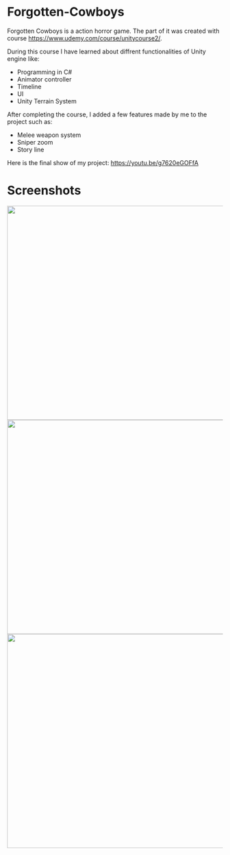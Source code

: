 # Forgotten-Cowboys 

Forgotten Cowboys is a action horror game. The part of it was created with course
https://www.udemy.com/course/unitycourse2/.

During this course I have learned about diffrent functionalities of Unity engine like: 
* Programming in C#
* Animator controller
* Timeline 
* UI 
* Unity Terrain System

After completing the course, I added a few features made by me to the project such as:
* Melee weapon system
* Sniper zoom
* Story line

Here is the final show of my project:
https://youtu.be/g7620eGOFfA

# Screenshots

<img src="https://user-images.githubusercontent.com/69191839/175764694-25a6dfe3-f9dc-4a5c-ae7e-2bab9f8eed60.png" width="891" height="500">
<img src="https://user-images.githubusercontent.com/69191839/175764697-b09793dd-1a6e-46f6-aec2-b779c066970f.png" width="891" height="500">
<img src="https://user-images.githubusercontent.com/69191839/175764698-a75ea7bb-4f86-44c9-aa9b-51233df91491.png" width="891" height="500">
